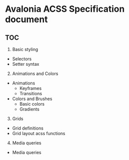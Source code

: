 # Avalonia ACSS Specification document

## TOC 

1. Basic styling
- Selectors
- Setter syntax
2. Animations and Colors
- Animations
  - Keyframes
  - Transitions
- Colors and Brushes
  - Basic colors
  - Gradients
3. Grids
- Grid definitions
- Grid layout acss functions
4. Media queries
- Media queries
